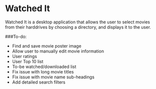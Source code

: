 # Watched It

Watched It is a desktop application that allows the user to select movies from their harddrives by choosing a directory, and displays it to the user. 

###To-do:
* Find and save movie poster image
* Allow user to manually edit movie information
* User ratings
* User Top 10 list
* To-be watched/downloaded list
* Fix issue with long movie titles
* Fix issue with movie name sub-headings
* Add detailed search filters